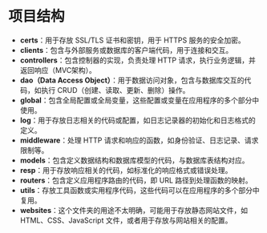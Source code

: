 
# 项目结构
- **certs**：用于存放 SSL/TLS 证书和密钥，用于 HTTPS 服务的安全加密。 
- **clients**：包含与外部服务或数据库的客户端代码，用于连接和交互。
- **controllers**：包含控制器的实现，负责处理 HTTP 请求，执行业务逻辑，并返回响应（MVC架构）。
- **dao（Data Access Object）**：用于数据访问对象，包含与数据库交互的代码，如执行 CRUD（创建、读取、更新、删除）操作。
- **global**：包含全局配置或全局变量，这些配置或变量在应用程序的多个部分中使用。
- **log**：用于存放日志相关的代码或配置，如日志记录器的初始化和日志格式的定义。
- **middleware**：处理 HTTP 请求和响应的函数，如身份验证、日志记录、请求限制等。
- **models**：包含定义数据结构和数据库模型的代码，与数据库表结构对应。
- **resp**：用于存放响应相关的代码，如标准化的响应格式或错误处理。
- **routers**：包含定义应用程序路由的代码，即 URL 路径到处理函数的映射。
- **utils**：存放工具函数或实用程序代码，这些代码可以在应用程序的多个部分中复用。
- **websites**：这个文件夹的用途不太明确，可能用于存放静态网站文件，如 HTML、CSS、JavaScript 文件，或者用于存放与网站相关的配置。